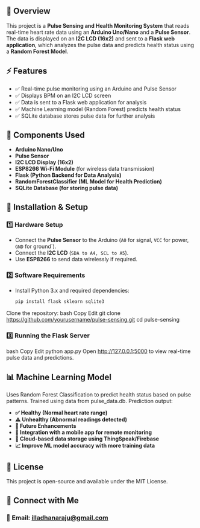## 📌 Overview  
This project is a **Pulse Sensing and Health Monitoring System** that reads real-time heart rate data using an **Arduino Uno/Nano** and a **Pulse Sensor**. The data is displayed on an **I2C LCD (16x2)** and sent to a **Flask web application**, which analyzes the pulse data and predicts health status using a **Random Forest Model**.  

## ⚡ Features  
- ✅ Real-time pulse monitoring using an Arduino and Pulse Sensor  
- ✅ Displays BPM on an I2C LCD screen  
- ✅ Data is sent to a Flask web application for analysis  
- ✅ Machine Learning model (Random Forest) predicts health status  
- ✅ SQLite database stores pulse data for further analysis  

## 🔧 Components Used  
- **Arduino Nano/Uno**  
- **Pulse Sensor**  
- **I2C LCD Display (16x2)**  
- **ESP8266 Wi-Fi Module** (for wireless data transmission)  
- **Flask (Python Backend for Data Analysis)**  
- **RandomForestClassifier (ML Model for Health Prediction)**  
- **SQLite Database (for storing pulse data)**  

## 📜 Installation & Setup  

### 1️⃣ Hardware Setup  
- Connect the **Pulse Sensor** to the Arduino (`A0` for signal, `VCC` for power, `GND` for ground`).  
- Connect the **I2C LCD** (`SDA to A4, SCL to A5`).  
- Use **ESP8266** to send data wirelessly if required.  

### 2️⃣ Software Requirements  
- Install Python 3.x and required dependencies:  
  ```bash
  pip install flask sklearn sqlite3
Clone the repository:
bash
Copy
Edit
git clone https://github.com/yourusername/pulse-sensing.git
cd pulse-sensing
### 3️⃣ Running the Flask Server
bash
Copy
Edit
python app.py
Open http://127.0.0.1:5000 to view real-time pulse data and predictions.

## 📊 Machine Learning Model
Uses Random Forest Classification to predict health status based on pulse patterns.
Trained using data from pulse_data.db.
Prediction output:
- **✅ Healthy (Normal heart rate range)**
- **⚠️ Unhealthy (Abnormal readings detected)**
- **📌 Future Enhancements**
- **🏥 Integration with a mobile app for remote monitoring**
- **📡 Cloud-based data storage using ThingSpeak/Firebase**
- **📈 Improve ML model accuracy with more training data**

## 📜 License
This project is open-source and available under the MIT License.

## 🙌 Connect with Me

### 📧 Email: illadhanaraju@gmail.com
